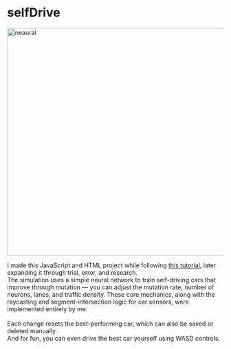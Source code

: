 # selfDrive
<img width="836" height="530" alt="neaural" src="https://github.com/user-attachments/assets/483936f5-9775-4222-8367-86033fe0f70a" />

I made this JavaScript and HTML project while following <a href="https://youtube.com/playlist?list=PLB0Tybl0UNfYoJE7ZwsBQoDIG4YN9ptyY&si=HxeXSpk8B4t9GKn_" target="_blank" rel="noopener noreferrer">this tutorial</a>, 
                    later expanding it through trial, error, and research. <br>
                    The simulation uses a simple neural network to train self-driving cars that improve through mutation — you can adjust the mutation rate, number of neurons, lanes, and traffic density. 
                    These core mechanics, along with the raycasting and segment-intersection logic for car sensors, were implemented entirely by me. <br><br>
                    Each change resets the best-performing car, which can also be saved or deleted manually. <br>
                    And for fun, you can even drive the best car yourself using WASD controls.
